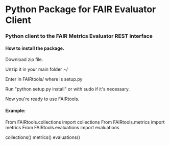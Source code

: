 # Python Package for FAIR Evaluator Client
### Python client to the FAIR Metrics Evaluator REST interface

#### How to install the package.

Download zip file.

Unzip it in your main folder ~/

Enter in FAIRtools/ where is setup.py

Run "python setup.py install" or with sudo if it's necessary.

Now you're ready to use FAIRtools.

#### Example:
From FAIRtools.collections import collections 
From FAIRtools.metrics import metrics 
From FAIRtools.evaluations import evaluations 

collections()
metrics()
evaluations()
